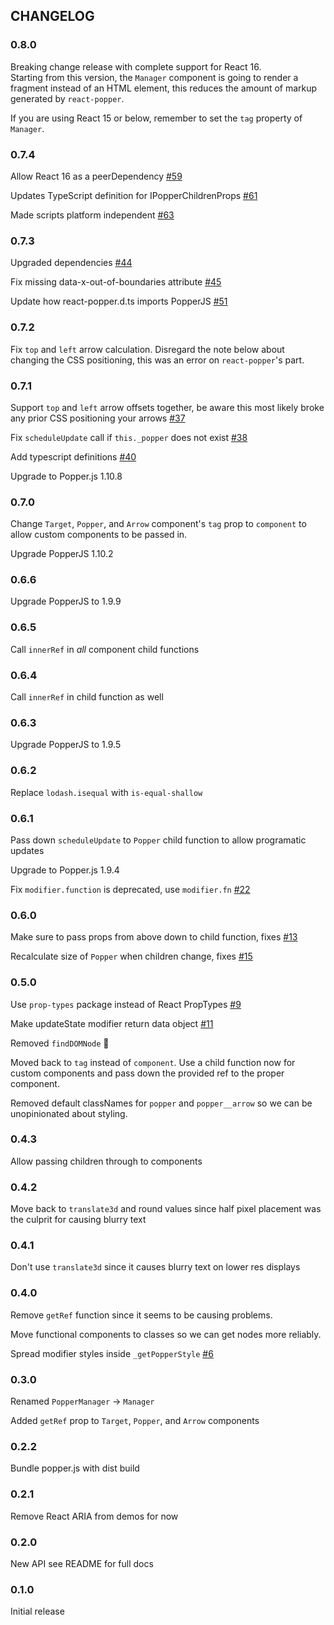 ## CHANGELOG

### 0.8.0
Breaking change release with complete support for React 16.  
Starting from this version, the `Manager` component is going to render a fragment instead of an
HTML element, this reduces the amount of markup generated by `react-popper`.

If you are using React 15 or below, remember to set the `tag` property of `Manager`.

### 0.7.4
Allow React 16 as a peerDependency [#59](https://github.com/souporserious/react-popper/pull/59)

Updates TypeScript definition for IPopperChildrenProps [#61](https://github.com/souporserious/react-popper/pull/61)

Made scripts platform independent [#63](https://github.com/souporserious/react-popper/pull/63)

### 0.7.3
Upgraded dependencies [#44](https://github.com/souporserious/react-popper/pull/44)

Fix missing data-x-out-of-boundaries attribute [#45](https://github.com/souporserious/react-popper/pull/45)

Update how react-popper.d.ts imports PopperJS [#51](https://github.com/souporserious/react-popper/pull/51)

### 0.7.2
Fix `top` and `left` arrow calculation. Disregard the note below about changing the CSS positioning, this was an error on `react-popper`'s part.

### 0.7.1
Support `top` and `left` arrow offsets together, be aware this most likely broke any prior CSS positioning your arrows [#37](https://github.com/souporserious/react-popper/pull/37)

Fix `scheduleUpdate` call if `this._popper` does not exist [#38](https://github.com/souporserious/react-popper/pull/38)

Add typescript definitions [#40](https://github.com/souporserious/react-popper/pull/40)

Upgrade to Popper.js 1.10.8

### 0.7.0
Change `Target`, `Popper`, and `Arrow` component's `tag` prop to `component` to allow custom components to be passed in.

Upgrade PopperJS 1.10.2

### 0.6.6
Upgrade PopperJS to 1.9.9

### 0.6.5
Call `innerRef` in _all_ component child functions

### 0.6.4
Call `innerRef` in child function as well

### 0.6.3
Upgrade PopperJS to 1.9.5

### 0.6.2
Replace `lodash.isequal` with `is-equal-shallow`

### 0.6.1
Pass down `scheduleUpdate` to `Popper` child function to allow programatic updates

Upgrade to Popper.js 1.9.4

Fix `modifier.function` is deprecated, use `modifier.fn` [#22](https://github.com/souporserious/react-popper/pull/22)

### 0.6.0
Make sure to pass props from above down to child function, fixes [#13](https://github.com/souporserious/react-popper/issues/13)

Recalculate size of `Popper` when children change, fixes [#15](https://github.com/souporserious/react-popper/issues/15)

### 0.5.0
Use `prop-types` package instead of React PropTypes [#9](https://github.com/souporserious/react-popper/pull/9)

Make updateState modifier return data object [#11](https://github.com/souporserious/react-popper/pull/11)

Removed `findDOMNode` 🎉

Moved back to `tag` instead of `component`. Use a child function now for custom components and pass down the provided ref to the proper component.

Removed default classNames for `popper` and `popper__arrow` so we can be unopinionated about styling.

### 0.4.3
Allow passing children through to components

### 0.4.2
Move back to `translate3d` and round values since half pixel placement was the culprit for causing blurry text

### 0.4.1
Don't use `translate3d` since it causes blurry text on lower res displays

### 0.4.0
Remove `getRef` function since it seems to be causing problems.

Move functional components to classes so we can get nodes more reliably.

Spread modifier styles inside `_getPopperStyle` [#6](https://github.com/souporserious/react-popper/pull/6)

### 0.3.0
Renamed `PopperManager` -> `Manager`

Added `getRef` prop to `Target`, `Popper`, and `Arrow` components

### 0.2.2
Bundle popper.js with dist build

### 0.2.1
Remove React ARIA from demos for now

### 0.2.0
New API see README for full docs

### 0.1.0
Initial release
